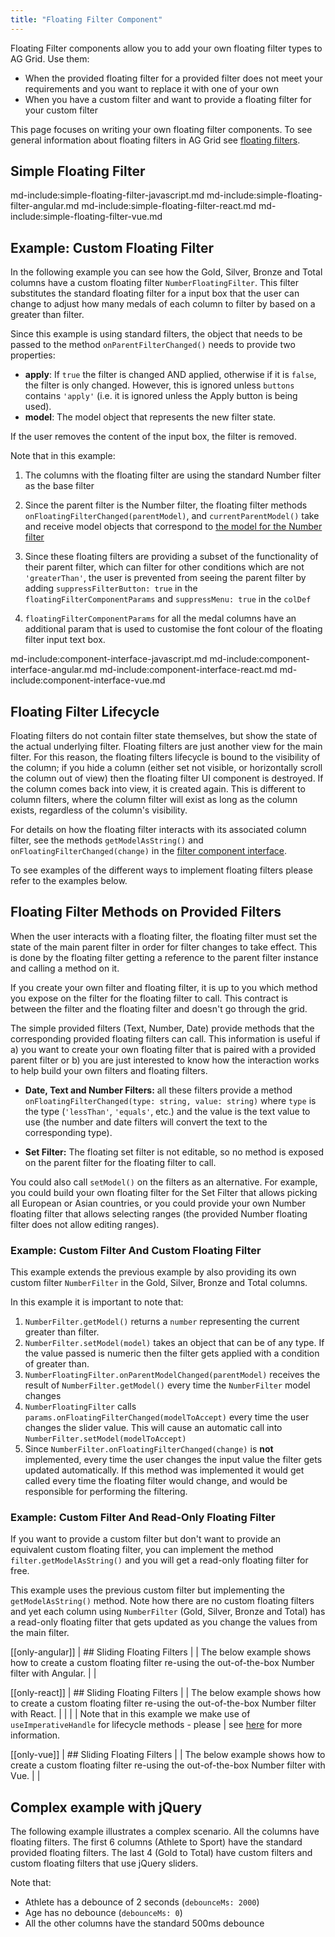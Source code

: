 ```yaml
---
title: "Floating Filter Component"
---
```


Floating Filter components allow you to add your own floating filter types to AG Grid. Use them:

- When the provided floating filter for a provided filter does not meet your requirements and you want to replace it with one of your own
- When you have a custom filter and want to provide a floating filter for your custom filter

This page focuses on writing your own floating filter components. To see general information about floating filters in AG Grid see [floating filters](/floating-filters/).
 
## Simple Floating Filter 
 
md-include:simple-floating-filter-javascript.md
md-include:simple-floating-filter-angular.md
md-include:simple-floating-filter-react.md
md-include:simple-floating-filter-vue.md

## Example: Custom Floating Filter

In the following example you can see how the Gold, Silver, Bronze and Total columns have a custom floating filter `NumberFloatingFilter`. This filter substitutes the standard floating filter for a input box that the user can change to adjust how many medals of each column to filter by based on a greater than filter.

Since this example is using standard filters, the object that needs to be passed to the method `onParentFilterChanged()` needs to provide two properties:

- **apply**: If `true` the filter is changed AND applied, otherwise if it is `false`, the filter is only changed. However, this is ignored unless `buttons` contains `'apply'` (i.e. it is ignored unless the Apply button is being used).
- **model**: The model object that represents the new filter state.

If the user removes the content of the input box, the filter is removed.

Note that in this example:

1. The columns with the floating filter are using the standard Number filter as the base filter

1. Since the parent filter is the Number filter, the floating filter methods `onFloatingFilterChanged(parentModel)`, and `currentParentModel()` take and receive model objects that correspond to [the model for the Number filter](/filter-provided-simple/#simple-filter-models)

1. Since these floating filters are providing a subset of the functionality of their parent filter, which can filter for other conditions which are not `'greaterThan'`, the user is prevented from seeing the parent filter by adding `suppressFilterButton: true` in the `floatingFilterComponentParams` and `suppressMenu: true` in the `colDef`

1. `floatingFilterComponentParams` for all the medal columns have an additional param that is used to customise the font colour of the floating filter input text box.

<grid-example title='Custom Floating Filter' name='custom-floating-filter' type='generated'></grid-example>

md-include:component-interface-javascript.md
md-include:component-interface-angular.md
md-include:component-interface-react.md
md-include:component-interface-vue.md

<interface-documentation interfaceName='IFloatingFilterParams' ></interface-documentation>

## Floating Filter Lifecycle

Floating filters do not contain filter state themselves, but show the state of the actual underlying filter. Floating filters are just another view for the main filter. For this reason, the floating filters lifecycle is bound to the visibility of the column; if you hide a column (either set not visible, or horizontally scroll the column out of view) then the floating filter UI component is destroyed. If the column comes back into view, it is created again. This is different to column filters, where the column filter will exist as long as the column exists, regardless of the column's visibility.

For details on how the floating filter interacts with its associated column filter, see the methods `getModelAsString()` and `onFloatingFilterChanged(change)` in the [filter component interface](/component-filter/).

To see examples of the different ways to implement floating filters please refer to the examples below.


## Floating Filter Methods on Provided Filters

When the user interacts with a floating filter, the floating filter must set the state of the main parent filter in order for filter changes to take effect. This is done by the floating filter getting a reference to the parent filter instance and calling a method on it.

If you create your own filter and floating filter, it is up to you which method you expose on the filter for the floating filter to call. This contract is between the filter and the floating filter and doesn't go through the grid.

The simple provided filters (Text, Number, Date) provide methods that the corresponding provided floating filters can call. This information is useful if a) you want to create your own floating filter that is paired with a provided parent filter or b) you are just interested to know how the interaction works to help build your own filters and floating filters.

- **Date, Text and Number Filters:** all these filters provide a method `onFloatingFilterChanged(type: string, value: string)` where `type` is the type (`'lessThan'`, `'equals'`, etc.) and the value is the text value to use (the number and date filters will convert the text to the corresponding type).

- **Set Filter:** The floating set filter is not editable, so no method is exposed on the parent filter for the floating filter to call.

You could also call `setModel()` on the filters as an alternative. For example, you could build your own floating filter for the Set Filter that allows picking all European or Asian countries, or you could provide your own Number floating filter that allows selecting ranges (the provided Number floating filter does not allow editing ranges).

### Example: Custom Filter And Custom Floating Filter

This example extends the previous example by also providing its own custom filter `NumberFilter` in the Gold, Silver, Bronze and Total columns.

In this example it is important to note that:

1. `NumberFilter.getModel()` returns a `number` representing the current greater than filter.
1. `NumberFilter.setModel(model)` takes an object that can be of any type. If the value passed is numeric then the filter gets applied with a condition of greater than.
1. `NumberFloatingFilter.onParentModelChanged(parentModel)` receives the result of `NumberFilter.getModel()` every time the `NumberFilter` model changes
1. `NumberFloatingFilter` calls `params.onFloatingFilterChanged(modelToAccept)` every time the user changes the slider value. This will cause an automatic call into `NumberFilter.setModel(modelToAccept)`
1. Since `NumberFilter.onFloatingFilterChanged(change)` is **not** implemented, every time the user changes the input value the filter gets updated automatically. If this method was implemented it would get called every time the floating filter would change, and would be responsible for performing the filtering.

<grid-example title='Custom Filter and Floating Filter' name='custom-filter-and-floating-filter' type='generated'></grid-example>

### Example: Custom Filter And Read-Only Floating Filter

If you want to provide a custom filter but don't want to provide an equivalent custom floating filter, you can implement the method `filter.getModelAsString()` and you will get a read-only floating filter for free.


This example uses the previous custom filter but implementing the `getModelAsString()` method. Note how there are no custom floating filters and yet each column using `NumberFilter` (Gold, Silver, Bronze and Total) has a read-only floating filter that gets updated as you change the values from the main filter.

<grid-example title='Custom Filter Only' name='custom-filter' type='generated'></grid-example>

[[only-angular]]
| ## Sliding Floating Filters
|
| The below example shows how to create a custom floating filter re-using the out-of-the-box Number filter with Angular.
|
| <grid-example title='Angular Floating Filter Component' name='floating-filter-component' type='generated' options='{ "exampleHeight": 370, "extras": ["bootstrap"] }'></grid-example>

[[only-react]]
| ## Sliding Floating Filters
|
| The below example shows how to create a custom floating filter re-using the out-of-the-box Number filter with React.
|
| <grid-example title='React Floating Filter Component' name='floating-filter-component' type='generated' options='{ "exampleHeight": 370, "onlyShow": "react", "extras": ["bootstrap"] }'></grid-example>
|
| Note that in this example we make use of `useImperativeHandle` for lifecycle methods - please
| see [here](/react-hooks/) for more information.

[[only-vue]]
| ## Sliding  Floating Filters
|
| The below example shows how to create a custom floating filter re-using the out-of-the-box Number filter with Vue.
|
| <grid-example title='Vue Floating Filter Component' name='floating-filter-component' type='generated' options='{ "exampleHeight": 370, "extras": ["bootstrap"] }'></grid-example>

## Complex example with jQuery

The following example illustrates a complex scenario. All the columns have floating filters. The first 6 columns (Athlete to Sport) have the standard provided floating filters. The last 4 (Gold to Total) have custom filters and custom floating filters that use jQuery sliders.

Note that:

- Athlete has a debounce of 2 seconds (`debounceMs: 2000`)
- Age has no debounce (`debounceMs: 0`)
- All the other columns have the standard 500ms debounce

<grid-example title='Custom Complex Filter and Floating Filter' name='custom-complex-filter-and-floating-filter' type='typescript' options='{ "extras": ["jquery", "jqueryui"] }'></grid-example>

